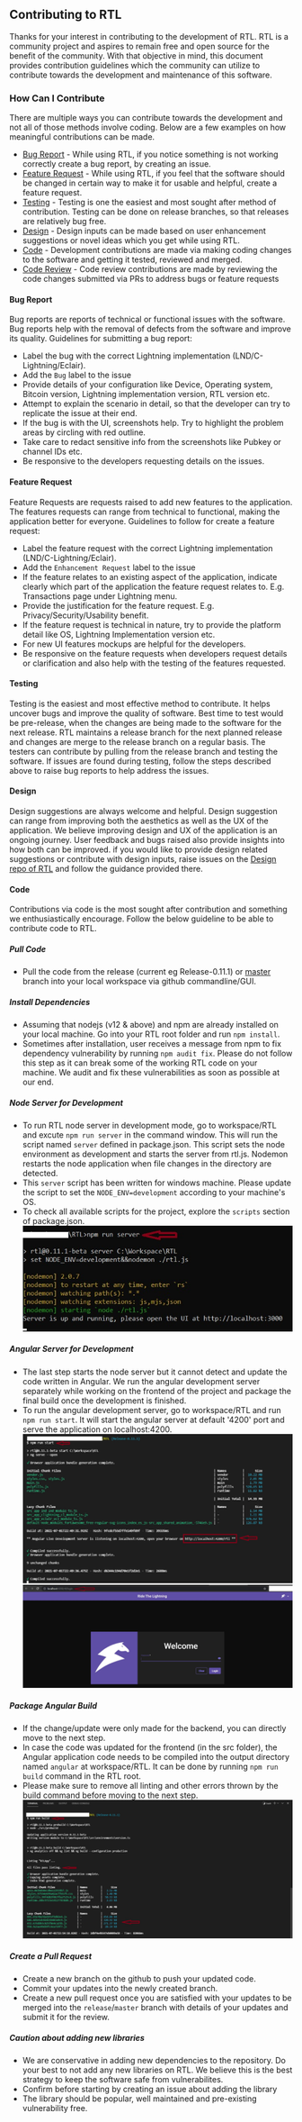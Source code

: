 ## Contributing to RTL
Thanks for your interest in contributing to the development of RTL. RTL is a community project and aspires to remain free and open source for the benefit of the community. With that objective in mind, this document provides contribution guidelines which the community can utilize to contribute towards the development and maintenance of this software.

### <a name="how"></a>How Can I Contribute
There are multiple ways you can contribute towards the development and not all of those methods involve coding. Below are a few examples on how meaningful contributions can be made.
* [Bug Report](#bug) - While using RTL, if you notice something is not working correctly create a bug report, by creating an issue.
* [Feature Request](#feature) - While using RTL, if you feel that the software should be changed in certain way to make it for usable and helpful, create a feature request.
* [Testing](#testing) - Testing is one the easiest and most sought after method of contribution. Testing can be done on release branches, so that releases are relatively bug free.
* [Design](#design) - Design inputs can be made based on user enhancement suggestions or novel ideas which you get while using RTL.
* [Code](#code) - Development contributions are made via making coding changes to the software and getting it tested, reviewed and merged.
* [Code Review](#codereview) - Code review contributions are made by reviewing the code changes submitted via PRs to address bugs or feature requests

#### <a name="bug"></a>Bug Report
Bug reports are reports of technical or functional issues with the software. Bug reports help with the removal of defects from the software and improve its quality. Guidelines for submitting a bug report:
* Label the bug with the correct Lightning implementation (LND/C-Lightning/Eclair).
* Add the `Bug` label to the issue
* Provide details of your configuration like Device, Operating system, Bitcoin version, Lightning implementation version, RTL version etc.
* Attempt to explain the scenario in detail, so that the developer can try to replicate the issue at their end.
* If the bug is with the UI, screenshots help. Try to highlight the problem areas by circling with red outline.
* Take care to redact sensitive info from the screenshots like Pubkey or channel IDs etc.
* Be responsive to the developers requesting details on the issues.

#### <a name="feature"></a>Feature Request
Feature Requests are requests raised to add new features to the application. The features requests can range from technical to functional, making the application better for everyone. Guidelines to follow for create a feature request:
* Label the feature request with the correct Lightning implementation (LND/C-Lightning/Eclair).
* Add the `Enhancement Request` label to the issue
* If the feature relates to an existing aspect of the application, indicate clearly which part of the application the feature request relates to. E.g. Transactions page under Lightning menu.
* Provide the justification for the feature request. E.g. Privacy/Security/Usability benefit.
* If the feature request is technical in nature, try to provide the platform detail like OS, Lightning Implementation version etc.
* For new UI features mockups are helpful for the developers.
* Be responsive on the feature requests when developers request details or clarification and also help with the testing of the features requested.

#### <a name="testing"></a>Testing
Testing is the easiest and most effective method to contribute. It helps uncover bugs and improve the quality of software. Best time to test would be pre-release, when the changes are being made to the software for the next release. RTL maintains a release branch for the next planned release and changes are merge to the release branch on a regular basis. The testers can contribute by pulling from the release branch and testing the software. If issues are found during testing, follow the steps described above to raise bug reports to help address the issues.

#### <a name="design"></a>Design
Design suggestions are always welcome and helpful. Design suggestion can range from improving both the aesthetics as well as the UX of the application. We believe improving design and UX of the application is an ongoing journey. User feedback and bugs raised also provide insights into how both can be improved. if you would like to provide design related suggestions or contribute with design inputs, raise issues on the [Design repo of RTL](https://github.com/Ride-The-Lightning/RTL-Design) and follow the guidance provided there.

#### <a name="code"></a>Code
Contributions via code is the most sought after contribution and something we enthusiastically encourage. Follow the below guideline to be able to contribute code to RTL.

##### Pull Code
* Pull the code from the release (current eg Release-0.11.1) or [master](https://github.com/Ride-The-Lightning/RTL/tree/master) branch into your local workspace via github commandline/GUI.

##### Install Dependencies
* Assuming that nodejs (v12 & above) and npm are already installed on your local machine. Go into your RTL root folder and run `npm install`. 
* Sometimes after installation, user receives a message from npm to fix dependency vulnerability by running `npm audit fix`. Please do not follow this step as it can break some of the working RTL code on your machine. We audit and fix these vulnerabilities as soon as possible at our end.
	
##### Node Server for Development
* To run RTL node server in development mode, go to workspace/RTL and excute `npm run server` in the command window. This will run the script named `server` defined in package.json. This script sets the node environment as development and starts the server from rtl.js. Nodemon restarts the node application when file changes in the directory are detected.
* This `server` script has been written for windows machine. Please update the script to set the `NODE_ENV=development` according to your machine's OS.
* To check all available scripts for the project, explore the `scripts` section of package.json. 
![](../screenshots/node-server-dev.jpg)

##### Angular Server for Development
* The last step starts the node server but it cannot detect and update the code written in Angular. We run the angular development server separately while working on the frontend of the project and package the final build once the development is finished. 
* To run the angular development server, go to workspace/RTL and run `npm run start`. It will start the angular server at default '4200' port and serve the application on localhost:4200.
![](../screenshots/angular-server-dev.jpg)
![](../screenshots/localhost-ui-dev.jpg)
	
##### Package Angular Build
* If the change/update were only made for the backend, you can directly move to the next step.
* In case the code was updated for the frontend (in the src folder), the Angular application code needs to be compiled into the output directory named `angular` at workspace/RTL. It can be done by running `npm run build` command in the RTL root.
* Please make sure to remove all linting and other errors thrown by the build command before moving to the next step.
![](../screenshots/angular-build.jpg)
	
##### Create a Pull Request
* Create a new branch on the github to push your updated code.
* Commit your updates into the newly created branch.
* Create a new pull request once you are satisfied with your updates to be merged into the `release`/`master` branch with details of your updates and submit it for the review.

##### Caution about adding new libraries
* We are conservative in adding new dependencies to the repository. Do your best to not add any new libraries on RTL. We believe this is the best strategy to keep the software safe from vulnerabilites.
* Confirm before starting by creating an issue about adding the library 
* The library should be popular, well maintained and pre-existing vulnerability free.
